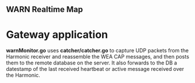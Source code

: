 ## WARN Realtime Map
# Gateway application
**warnMonitor.go** uses **catcher/catcher.go** to capture UDP packets from the Harmonic receiver and reassemble the WEA CAP messages, and then posts them to the remote database on the server.  It also forwards to the DB a datestamp of the last received heartbeat or active message received over the Harmonic.
